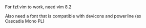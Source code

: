 For fzf.vim to work, need vim 8.2

Also need a font that is compatible with devicons and powerline (ex Cascadia Mono PL)
